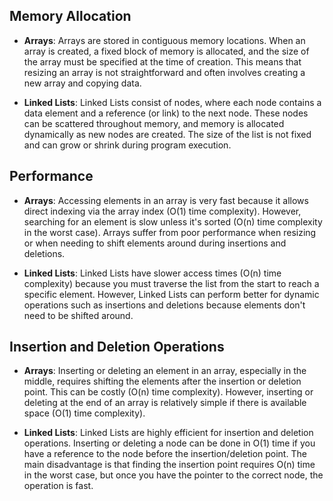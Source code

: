 
## Memory Allocation

- **Arrays**: Arrays are stored in contiguous memory locations. When an array is created, a fixed block of memory is allocated, and the size of the array must be specified at the time of creation. This means that resizing an array is not straightforward and often involves creating a new array and copying data.

- **Linked Lists**: Linked Lists consist of nodes, where each node contains a data element and a reference (or link) to the next node. These nodes can be scattered throughout memory, and memory is allocated dynamically as new nodes are created. The size of the list is not fixed and can grow or shrink during program execution.

## Performance

- **Arrays**: Accessing elements in an array is very fast because it allows direct indexing via the array index (O(1) time complexity). However, searching for an element is slow unless it's sorted (O(n) time complexity in the worst case). Arrays suffer from poor performance when resizing or when needing to shift elements around during insertions and deletions.

- **Linked Lists**: Linked Lists have slower access times (O(n) time complexity) because you must traverse the list from the start to reach a specific element. However, Linked Lists can perform better for dynamic operations such as insertions and deletions because elements don't need to be shifted around.

## Insertion and Deletion Operations

- **Arrays**: Inserting or deleting an element in an array, especially in the middle, requires shifting the elements after the insertion or deletion point. This can be costly (O(n) time complexity). However, inserting or deleting at the end of an array is relatively simple if there is available space (O(1) time complexity).

- **Linked Lists**: Linked Lists are highly efficient for insertion and deletion operations. Inserting or deleting a node can be done in O(1) time if you have a reference to the node before the insertion/deletion point. The main disadvantage is that finding the insertion point requires O(n) time in the worst case, but once you have the pointer to the correct node, the operation is fast.

